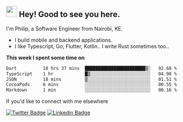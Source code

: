 <h2><img src="https://slackmojis.com/emojis/3643-cool-doge/download" width="30"/> Hey! Good to see you here.</h2>

<p>I'm Philip, a Software Engineer from Nairobi, KE. 

- I build mobile and backend applications.
- I like Typescript, Go, Flutter, Kotlin.. I write Rust sometimes too..</p>

**This week I spent some time on**
<!--START_SECTION:waka-->

```txt
Dart          18 hrs 37 mins  ███████████████████████▒░   92.68 %
TypeScript    1 hr            █▒░░░░░░░░░░░░░░░░░░░░░░░   04.98 %
JSON          18 mins         ▒░░░░░░░░░░░░░░░░░░░░░░░░   01.51 %
CocoaPods     6 mins          ░░░░░░░░░░░░░░░░░░░░░░░░░   00.55 %
Markdown      1 min           ░░░░░░░░░░░░░░░░░░░░░░░░░   00.16 %
```

<!--END_SECTION:waka-->

If you'd like to connect with me elsewhere

[![Twitter Badge](https://img.shields.io/badge/-Twitter-1ca0f1?style=flat-square&labelColor=1ca0f1&logo=twitter&logoColor=white&link=https://twitter.com/_diogorodrigues)](https://twitter.com/kimathiphil)  [![Linkedin Badge](https://img.shields.io/badge/-LinkedIn-blue?style=flat-square&logo=Linkedin&logoColor=white&link=https://www.linkedin.com/in/philip-kimathi-2604a9114/)](https://www.linkedin.com/in/philip-kimathi-2604a9114/)
